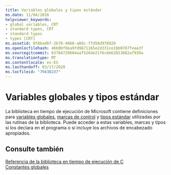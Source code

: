 ```yaml
---
title: Variables globales y tipos estándar
ms.date: 11/04/2016
helpviewer_keywords:
- global variables, CRT
- standard types, CRT
- standard types
- types [CRT]
ms.assetid: 8f8bad6f-2b78-4068-a0dc-77d58d978920
ms.openlocfilehash: 46b0bf0ea9fd9671165e2d331ce1bb0787feaa3f
ms.sourcegitcommit: 63784729604aaf526de21f6c6b62813882af930a
ms.translationtype: MT
ms.contentlocale: es-ES
ms.lasthandoff: 03/17/2020
ms.locfileid: "79438237"
---
```

# <a name="global-variables-and-standard-types"></a>Variables globales y tipos estándar

La biblioteca en tiempo de ejecución de Microsoft contiene definiciones para [variables globales](../c-runtime-library/global-variables.md), [marcas de control](../c-runtime-library/control-flags.md) y [tipos estándar](../c-runtime-library/standard-types.md) utilizadas por las rutinas de la biblioteca. Puede acceder a estas variables, marcas y tipos si los declara en el programa o si incluye los archivos de encabezado apropiados.

## <a name="see-also"></a>Consulte también

[Referencia de la biblioteca en tiempo de ejecución de C](../c-runtime-library/c-run-time-library-reference.md)<br/>
[Constantes globales](../c-runtime-library/global-constants.md)
